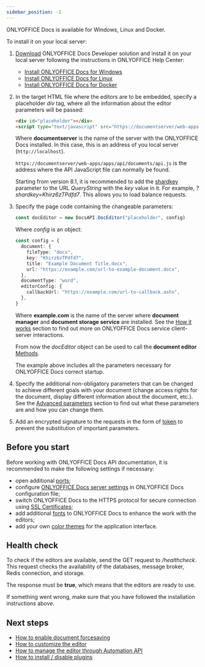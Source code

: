 ```yaml
---
sidebar_position: -1
---
```


ONLYOFFICE Docs is available for Windows, Linux and Docker.

To install it on your local server:

1. [Download](https://www.onlyoffice.com/download-docs.aspx?from=api#docs-developer) ONLYOFFICE Docs Developer solution and install it on your local server following the instructions in ONLYOFFICE Help Center:

   - [Install ONLYOFFICE Docs for Windows](https://helpcenter.onlyoffice.com/installation/docs-developer-install-windows.aspx?from=api)
   - [Install ONLYOFFICE Docs for Linux](https://helpcenter.onlyoffice.com/installation/docs-developer-install-ubuntu.aspx?from=api)
   - [Install ONLYOFFICE Docs for Docker](https://helpcenter.onlyoffice.com/installation/docs-developer-install-docker.aspx?from=api)

2. In the target HTML file where the editors are to be embedded, specify a placeholder *div* tag, where all the information about the editor parameters will be passed:

   ```html
   <div id="placeholder"></div>
   <script type="text/javascript" src="https://documentserver/web-apps/apps/api/documents/api.js"></script>
   ```

   Where **documentserver** is the name of the server with the ONLYOFFICE Docs installed. In this case, this is an address of you local server (`http://localhost`).

   `https://documentserver/web-apps/apps/api/documents/api.js` is the address where the API JavaScript file can normally be found.

   Starting from version 8.1, it is recommended to add the [shardkey](../How%20It%20Works/How%20It%20Works.md#shard-key) parameter to the URL *QueryString* with the *key* value in it. For example, *?shardkey=Khirz6zTPdfd7*. This allows you to load balance requests.

3. Specify the page code containing the changeable parameters:

   ``` ts
   const docEditor = new DocsAPI.DocEditor("placeholder", config)
   ```

   Where *config* is an object:

   ``` ts
   const config = {
     document: {
       fileType: "docx",
       key: "Khirz6zTPdfd7",
       title: "Example Document Title.docx",
       url: "https://example.com/url-to-example-document.docx",
     },
     documentType: "word",
     editorConfig: {
       callbackUrl: "https://example.com/url-to-callback.ashx",
     },
   }
   ```

   Where **example.com** is the name of the server where **document manager** and **document storage service** are installed. See the [How it works](../How%20It%20Works/How%20It%20Works.md) section to find out more on ONLYOFFICE Docs service client-server interactions.

   From now the *docEditor* object can be used to call the **document editor** [Methods](../../Usage%20API/Methods.md).

   The example above includes all the parameters necessary for ONLYOFFICE Docs correct startup.

4. Specify the additional non-obligatory parameters that can be changed to achieve different goals with your document (change access rights for the document, display different information about the document, etc.). See the [Advanced parameters](../../Usage%20API/Advanced%20parameters.md) section to find out what these parameters are and how you can change them.

5. Add an encrypted signature to the requests in the form of [token](../../Additional%20API/Signature/Signature.md) to prevent the substitution of important parameters. 

## Before you start

Before working with ONLYOFFICE Docs API documentation, it is recommended to make the following settings if necessary:

- open additional [ports](https://helpcenter.onlyoffice.com/installation/docs-developer-open-ports.aspx?from=api);
- configure [ONLYOFFICE Docs server settings](https://helpcenter.onlyoffice.com/installation/docs-developer-configuring.aspx?from=api) in ONLYOFFICE Docs configuration file;
- switch ONLYOFFICE Docs to the HTTPS protocol for secure connection using [SSL Certificates](https://helpcenter.onlyoffice.com/installation/docs-community-https-linux.aspx?from=api);
- add additional [fonts](https://helpcenter.onlyoffice.com/installation/docs-community-install-fonts-linux.aspx?from=api) to ONLYOFFICE Docs to enhance the work with the editors;
- add your own [color themes](https://helpcenter.onlyoffice.com/installation/docs-developer-change-theme.aspx?from=api) for the application interface.

## Health check

To check if the editors are available, send the GET request to */healthcheck*. This request checks the availability of the databases, message broker, Redis connection, and storage.

The response must be **true**, which means that the editors are ready to use.

If something went wrong, make sure that you have followed the installation instructions above.

## Next steps

- [How to enable document forcesaving](../How%20It%20Works/Saving%20file.md#force-saving)
- [How to customize the editor](../../Usage%20API/Config/Editor/Customization.md)
- [How to manage the editor through Automation API](../../Usage%20API/Automation%20API.md)
- [How to install / disable plugins](../../Usage%20API/Config/Editor/Plugins.md)
